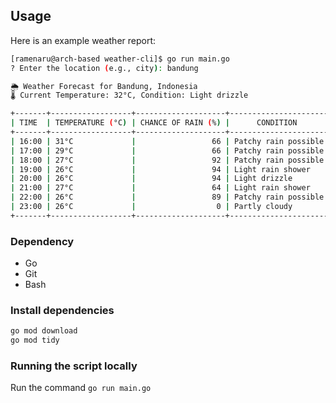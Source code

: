 ## Usage
Here is an example weather report:
```bash
[ramenaru@arch-based weather-cli]$ go run main.go
? Enter the location (e.g., city): bandung

🌦️ Weather Forecast for Bandung, Indonesia
🌡️ Current Temperature: 32°C, Condition: Light drizzle

+-------+------------------+--------------------+----------------------+
| TIME  | TEMPERATURE (°C) | CHANCE OF RAIN (%) |      CONDITION       |
+-------+------------------+--------------------+----------------------+
| 16:00 | 31°C             |                 66 | Patchy rain possible |
| 17:00 | 29°C             |                 66 | Patchy rain possible |
| 18:00 | 27°C             |                 92 | Patchy rain possible |
| 19:00 | 26°C             |                 94 | Light rain shower    |
| 20:00 | 26°C             |                 94 | Light drizzle        |
| 21:00 | 27°C             |                 64 | Light rain shower    |
| 22:00 | 26°C             |                 89 | Patchy rain possible |
| 23:00 | 26°C             |                  0 | Partly cloudy        |
+-------+------------------+--------------------+----------------------+
```   

### Dependency
- Go 
- Git
- Bash

### Install dependencies
```bash
go mod download
go mod tidy
```    

### Running the script locally

Run the command `go run main.go`
